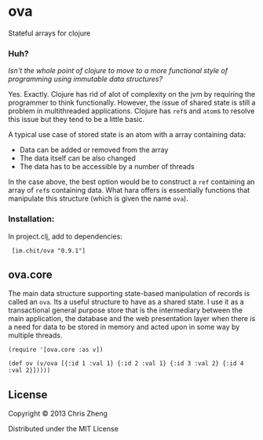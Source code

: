 # ova

Stateful arrays for clojure

### Huh?

<i>Isn't the whole point of clojure to move to a more functional style of programming using immutable data structures?</i>

Yes. Exactly. Clojure has rid of alot of complexity on the jvm by requiring the programmer to think functionally. However, the issue of shared state is still a problem in multithreaded applications. Clojure has `ref`s and `atom`s to resolve this issue but they tend to be a little basic.

A typical use case of stored state is an atom with a array containing data:

 - Data can be added or removed from the array
 - The data itself can be also changed
 - The data has to be accessible by a number of threads

In the case above, the best option would be to construct a `ref` containing an array of `ref`s containing data. What hara offers is essentially functions that manipulate this structure (which is given the name `ova`).

### Installation:

In project.clj, add to dependencies:

     [im.chit/ova "0.9.1"]


## ova.core

The main data structure supporting state-based manipulation of records is called an `ova`. Its a useful structure to have as a shared state. I use it as a transactional general purpose store that is the intermediary between the main application, the database and the web presentation layer when there is a need for data to be stored in memory and acted upon in some way by multiple threads.

    (require '[ova.core :as v])

    (def ov (v/ova [{:id 1 :val 1} {:id 2 :val 1} {:id 3 :val 2} {:id 4 :val 2}]))))


## License
Copyright © 2013 Chris Zheng

Distributed under the MIT License
